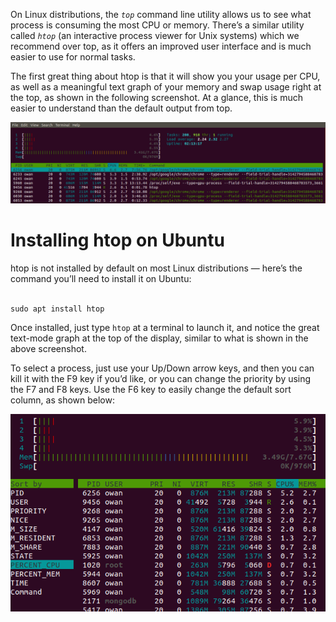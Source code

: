 <!-- TITLE: Using htop To Monitor System Processes on Linux -->

On Linux distributions, the *`top`* command line utility allows us to see what process is consuming the most CPU or memory. There’s a similar utility called *`htop`* (an interactive process viewer for Unix systems) which we recommend over top, as it offers an improved user interface and is much easier to use for normal tasks.

The first great thing about htop is that it will show you your usage per CPU, as well as a meaningful text graph of your memory and swap usage right at the top, as shown in the following screenshot. At a glance, this is much easier to understand than the default output from top.

![Htop Screenshot 1](/uploads/linux/htop-screenshot-1.png "Htop Screenshot 1")
# Installing htop on Ubuntu
htop is not installed by default on most Linux distributions — here’s the command you’ll need to install it on Ubuntu:<br /><br />

```batchfile
sudo apt install htop
```

Once installed, just type `htop` at a terminal to launch it, and notice the great text-mode graph at the top of the display, similar to what is shown in the above screenshot.

To select a process, just use your Up/Down arrow keys, and then you can kill it with the F9 key if you’d like, or you can change the priority by using the F7 and F8 keys. Use the F6 key to easily change the default sort column, as shown below:

![Htop Screenshot 2](/uploads/linux/htop-screenshot-2.png "Htop Screenshot 2")